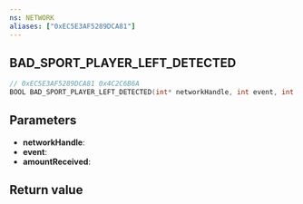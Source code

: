 ```yaml
---
ns: NETWORK
aliases: ["0xEC5E3AF5289DCA81"]
---
```

## BAD_SPORT_PLAYER_LEFT_DETECTED

```c
// 0xEC5E3AF5289DCA81 0x4C2C6B6A
BOOL BAD_SPORT_PLAYER_LEFT_DETECTED(int* networkHandle, int event, int amountReceived);
```


## Parameters
* **networkHandle**: 
* **event**: 
* **amountReceived**: 

## Return value
